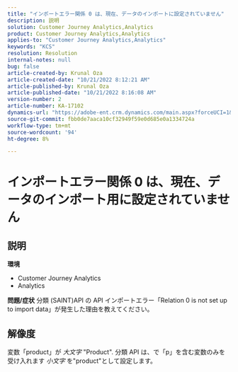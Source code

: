 ```yaml
---
title: "インポートエラー関係 0 は、現在、データのインポートに設定されていません"
description: 説明
solution: Customer Journey Analytics,Analytics
product: Customer Journey Analytics,Analytics
applies-to: "Customer Journey Analytics,Analytics"
keywords: "KCS"
resolution: Resolution
internal-notes: null
bug: false
article-created-by: Krunal Oza
article-created-date: "10/21/2022 8:12:21 AM"
article-published-by: Krunal Oza
article-published-date: "10/21/2022 8:16:08 AM"
version-number: 2
article-number: KA-17102
dynamics-url: "https://adobe-ent.crm.dynamics.com/main.aspx?forceUCI=1&pagetype=entityrecord&etn=knowledgearticle&id=18dd4612-1851-ed11-bba2-0022480867fb"
source-git-commit: fbb0de7aaca10cf32949f59e0d685e0a1334724a
workflow-type: tm+mt
source-wordcount: '94'
ht-degree: 8%

---
```


# インポートエラー関係 0 は、現在、データのインポート用に設定されていません

## 説明

<b>環境</b>
- Customer Journey Analytics
- Analytics



<b>問題/症状</b>
分類 (SAINT)API の API インポートエラー「Relation 0 is not set up to import data」が発生した理由を教えてください。


## 解像度


変数「product」が *大文字* &quot;Product&quot;. 分類 API は、で「p」を含む変数のみを受け入れます *小文字* を&quot;product&quot;として設定します。
